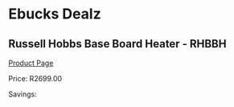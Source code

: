 
# Ebucks Dealz
## Russell Hobbs Base Board Heater - RHBBH
[Product Page](https://www.ebucks.com/web/shop/productSelected.do?prodId=1155316606&catId=704982758)

Price: R2699.00

Savings: 


	